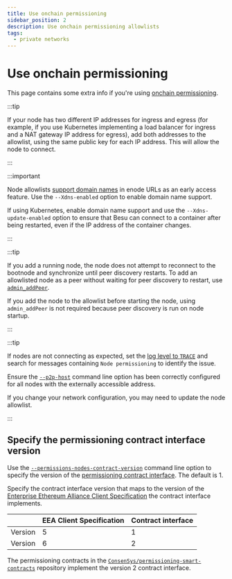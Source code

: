 ```yaml
---
title: Use onchain permissioning
sidebar_position: 2
description: Use onchain permissioning allowlists
tags:
  - private networks
---
```


# Use onchain permissioning

This page contains some extra info if you're using [onchain permissioning](../../concepts/permissioning/onchain.md).

:::tip

If your node has two different IP addresses for ingress and egress (for example, if you use Kubernetes implementing a load balancer for ingress and a NAT gateway IP address for egress), add both addresses to the allowlist, using the same public key for each IP address. This will allow the node to connect.

:::

:::important

Node allowlists [support domain names] in enode URLs as an early access feature. Use the `--Xdns-enabled` option to enable domain name support.

If using Kubernetes, enable domain name support and use the `--Xdns-update-enabled` option to ensure that Besu can connect to a container after being restarted, even if the IP address of the container changes.

:::

:::tip

If you add a running node, the node does not attempt to reconnect to the bootnode and synchronize until peer discovery restarts. To add an allowlisted node as a peer without waiting for peer discovery to restart, use [`admin_addPeer`](../../../public-networks/reference/api/index.md#admin_addpeer).

If you add the node to the allowlist before starting the node, using `admin_addPeer` is not required because peer discovery is run on node startup.

:::

:::tip

If nodes are not connecting as expected, set the [log level to `TRACE`](../../../public-networks/reference/cli/options.md#logging) and search for messages containing `Node permissioning` to identify the issue.

Ensure the [`--p2p-host`](../../../public-networks/reference/cli/options.md#p2p-host) command line option has been correctly configured for all nodes with the externally accessible address.

If you change your network configuration, you may need to update the node allowlist.

:::

## Specify the permissioning contract interface version

Use the [`--permissions-nodes-contract-version`](../../reference/cli/options.md#permissions-nodes-contract-version) command line option to specify the version of the [permissioning contract interface](../../concepts/permissioning/onchain.md#permissioning-contracts). The default is 1.

Specify the contract interface version that maps to the version of the [Enterprise Ethereum Alliance Client Specification](https://entethalliance.org/technical-specifications/) the contract interface implements.

|         | EEA Client Specification | Contract interface |
| :------ | :----------------------- | :----------------- |
| Version | 5                        | 1                  |
| Version | 6                        | 2                  |

The permissioning contracts in the [`ConsenSys/permissioning-smart-contracts`](https://github.com/ConsenSys/permissioning-smart-contracts) repository implement the version 2 contract interface.

[support domain names]: ../../../public-networks/concepts/node-keys.md#domain-name-support
[projects release page]: https://github.com/ConsenSys/permissioning-smart-contracts/releases/latest
